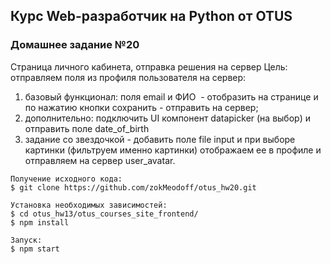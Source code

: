 ## **Курс Web-разработчик на Python от OTUS**

### **Домашнее задание №20**
Страница личного кабинета, отправка решения на сервер
Цель: отправляем поля из профиля пользователя на сервер:  
1) базовый функционал: поля email и ФИО  - отобразить на странице и по нажатию кнопки сохранить - отправить на сервер; 
2) дополнительно: подключить UI компонент datapicker (на выбор) и отправить поле date_of_birth  
3) задание со звездочкой - добавить поле file input и при выборе картинки (фильтруем именно картинки) отображаем ее в профиле и отправляем на сервер user_avatar.

```консоль
Получение исходного кода:
$ git clone https://github.com/zokMeodoff/otus_hw20.git

Установка необходимых зависимостей:
$ cd otus_hw13/otus_courses_site_frontend/
$ npm install

Запуск:
$ npm start
```